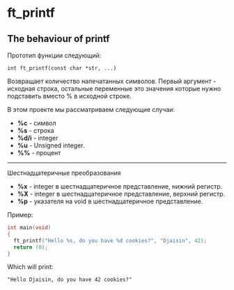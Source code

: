 # ft_printf

## The behaviour of printf
Прототип функции следующий:
```
int	ft_printf(const char *str, ...)
```
Возвращает количество напечатанных символов. Первый аргумент - исходная строка, остальные переменные это значения которые нужно подставить вместо % в исходной строке.

В этом проекте мы рассматриваем следующие случаи:

+ **%c**      - символ
+ **%s**      - строка
+ **%d/i**    - integer
+ **%u**      - Unsigned integer. 
+ **%%**      - процент
-----------------------------------------
Шестнадцатеричные преобразования
+ **%x**      - integer в шестнадцатеричное представление, нижний регистр.
+ **%X**      - integer в шестнадцатеричное представление, верхний регистр.
+ **%p**      - указателя на void в шестнадцатеричное представление.

Пример:
```c
int main(void)
{
  ft_printf("Hello %s, do you have %d cookies?", "Djaisin", 42);
  return (0);
}
```
Which will print: 
``` 
"Hello Djaisin, do you have 42 cookies?"
```
